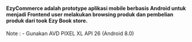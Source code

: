 <H4> EzyCommerce adalah prototype aplikasi mobile berbasis Android untuk menjadi Frontend user melakukan browsing produk dan pembelian produk dari took Ezy Book store. </H4>
Note :
- Gunakan AVD PIXEL XL API 26 (Android 8.0)
